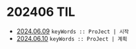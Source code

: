 # 202406 TIL
- [2024.06.09](https://github.com/projectmiluju/TIL/tree/main/202406/20240609)
  `keyWords :: ProJect | 시작`
- [2024.06.10](https://github.com/projectmiluju/TIL/tree/main/202406/20240610)
    `keyWords :: ProJect | 계획`
